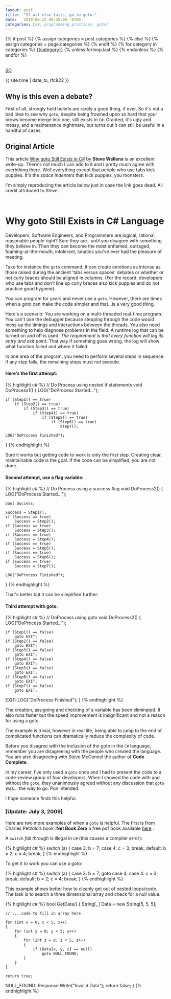 ```yaml
---
layout: post
title:  "If all else fails, go to goto."
date:   2018-08-22 09:35:00 -0700
categories: [c#, programming practices, goto]
---
```

<div class="post-categories">
  {% if post %}
    {% assign categories = post.categories %}
  {% else %}
    {% assign categories = page.categories %}
  {% endif %}
  {% for category in categories %}
  <a href="{{site.baseurl}}/categories/#{{category|slugize}}">{{category}}</a>
  {% unless forloop.last %}&nbsp;{% endunless %}
  {% endfor %}
</div>
<br>

[SO](https://stackoverflow.com/)

{{ site.time | date_to_rfc822 }}

Why is this even a debate?
--
First of all, strongly held beliefs are rarely a good thing, if ever. So it's not a bad idea to see why `goto`, despite being frowned upon so hard that your brows become merge into one, still exists in `C#`. Granted, it's ugly and messy, and a maintenance nightmare, but turns out it can still be useful in a handful of cases.

Original Article
--
This article <a href="https://weblogs.asp.net/stevewellens/why-goto-still-exists-in-c" target="_blank">Why goto Still Exists in C#</a> by **Steve Wellens** is an excellent write-up. There's not much I can add to it and I pretty much agree with everhthing there. Well everything except that people who use tabs kick puppies. It's the _space indenters_ that kick puppies, you monsters.

I'm simply reproducing the article below just in case the link goes dead. All credit attributed to Steve.

<br>

# Why goto Still Exists in C# Language

Developers, Software Engineers, and Programmers are logical, rational, reasonable people right? Sure they are…until you disagree with something they believe in. Then they can become the most enflamed, outraged, foaming-at-the-mouth, intolerant, lunatics you've ever had the pleasure of meeting.

Take for instance the `goto` command. It can create emotions as intense as those raised during the ancient 'tabs versus spaces' debates or whether or not curly braces should be aligned in columns. (For the record, developers who use tabs and don't line up curly braces also kick puppies and do not practice good hygiene).

You can program for years and never use a `goto`. However, there are times when a goto can make the code simpler and that…is a very good thing.

Here's a scenario: You are working on a multi-threaded real-time program. You can't use the debugger because stepping through the code would mess up the timings and interactions between the threads. You also need something to help diagnose problems in the field.  A runtime log that can be turned on and off is used. _The requirement is that every function will log its entry and exit point_. That way if something goes wrong, the log will show what function failed and where it failed.

In one area of the program, you need to perform several steps in sequence. If any step fails, the remaining steps must not execute.

#### Here's the first attempt:  
{% highlight c# %}
// Do Process using nested if statements
void DoProcess1()
{
    LOG("DoProcess Started...");
 
    if (Step1() == true)
        if (Step2() == true)
            if (Step3() == true)
                if (Step4() == true)
                    if (Step5() == true)
                        if (Step6() == true)
                            Step7();
 
    LOG("DoProcess Finished");
}
{% endhighlight %}

Sure it works but getting code to work is only the first step. Creating clear, maintainable code is the goal. If the code can be simplified, you are not done.

#### Second attempt, use a flag variable:
{% highlight c# %}
// Do Process using a success flag
void DoProcess2()
{
    LOG("DoProcess Started...");
 
    bool Success;
 
    Success = Step1();
    if (Success == true)
        Success = Step2();
    if (Success == true)
        Success = Step3();
    if (Success == true)
        Success = Step4();
    if (Success == true)
        Success = Step5();
    if (Success == true)
        Success = Step6();
    if (Success == true)
        Success = Step7();
 
    LOG("DoProcess Finished");
}
{% endhighlight %}

That's better but it can be simplified further:

#### Third attempt with goto:

{% highlight c# %}
// DoProcess using goto
void DoProcess3()
{
    LOG("DoProcess Started...");
 
    if (Step1() == false)
        goto EXIT;
    if (Step2() == false)
        goto EXIT;
    if (Step3() == false)
        goto EXIT;
    if (Step4() == false)
        goto EXIT;
    if (Step5() == false)
        goto EXIT;
    if (Step6() == false)
        goto EXIT;
    if (Step7() == false)
        goto EXIT;
 
EXIT:
    LOG("DoProcess Finished");
}
{% endhighlight %}

The creation, assigning and checking of a variable has been eliminated. It also runs faster but the speed improvement is insignificant and not a reason for using a goto.

The example is trivial, however in real life, being able to jump to the end of complicated functions can dramatically reduce the complexity of code.

Before you disagree with the inclusion of the goto in the `C#` language, remember you are disagreeing with the people who created the language. You are also disagreeing with Steve McConnel the author of **Code Complete**.

In my career, I've only used a `goto` once and I had to present the code to a code-review group of four developers. When I showed the code with and without the `goto`, they unanimously agreed without any discussion that `goto` was… the way to go. Pun intended.

I hope someone finds this helpful.


### [Update: July 3, 2009]

Here are two more examples of when a `goto` is helpful. The first is from Charles Petzold’s book **.Net Book Zero** a free pdf book available <a href="http://www.charlespetzold.com/" target="_blank">here</a> .

A `switch` _fall through_ is illegal in `C#` (this causes a compiler error):

{% highlight c# %}
switch (a) 
{ 
    case 3: 
        b = 7; 
    case 4: 
        c = 3; 
        break; 
    default: 
        b = 2; 
        c = 4; 
        break; 
}
{% endhighlight %}

To get it to work you can use a goto:

{% highlight c# %}
switch (a) 
{ 
    case 3: 
        b = 7;
        goto case 4;
    case 4: 
        c = 3; 
        break; 
    default: 
        b = 2; 
        c = 4; 
        break; 
}
{% endhighlight %}

This example shows better how to cleanly get out of nested loops/code.  The task is to search a three dimensional array and check for a null value:

{% highlight c# %}
bool GetData()
{
    String[,,] Data = new String[5, 5, 5];
 
    // ....code to fill in array here
 
    for (int x = 0; x < 5; x++)
    {
        for (int y = 0; y < 5; y++)
        {
            for (int z = 0; z < 5; z++)
            {
                if (Data[x, y, z] == null)
                    goto NULL_FOUND;
            }
        }
    }
 
    return true;
 
NULL_FOUND:
    Response.Write("Invalid Data");
    return false;
}
{% endhighlight %}

